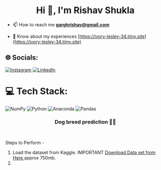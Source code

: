 <h1 align="center">Hi 👋, I'm Rishav Shukla</h1>


- 📫 How to reach me **garghrishav@gmail.com**

- 📄 Know about my experiences [https://ivory-lesley-34.tiiny.site](https://ivory-lesley-34.tiiny.site)



## 🌐 Socials:
[![Instagram](https://img.shields.io/badge/Instagram-%23E4405F.svg?logo=Instagram&logoColor=white)](https://instagram.com/___rishav__01) [![LinkedIn](https://img.shields.io/badge/LinkedIn-%230077B5.svg?logo=linkedin&logoColor=white)](https://linkedin.com/in/rishav-shukla-2bb554229) 

# 💻 Tech Stack:
![NumPy](https://img.shields.io/badge/numpy-%23013243.svg?style=for-the-badge&logo=numpy&logoColor=white) ![Python](https://img.shields.io/badge/python-3670A0?style=for-the-badge&logo=python&logoColor=ffdd54) ![Anaconda](https://img.shields.io/badge/Anaconda-%2344A833.svg?style=for-the-badge&logo=anaconda&logoColor=white) ![Pandas](https://img.shields.io/badge/pandas-%23150458.svg?style=for-the-badge&logo=pandas&logoColor=white)
<h3 align="center">Dog breed prediction 🐕‍🦺</h3><br>


Steps to Perform - <br>
1. Load the dataset from Kaggle. IMPORTANT <a href="https://www.kaggle.com/catherinehorng/dogbreedidfromcomp/download"> Download Data set from Here </a> approx 750mb.<br>
2. 
